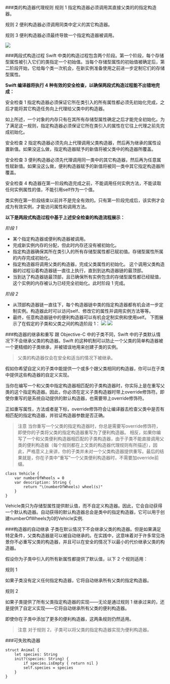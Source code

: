 ###类的构造器代理规则
规则 1
指定构造器必须调用其直接父类的的指定构造器。

规则 2
便利构造器必须调用同类中定义的其它构造器。

规则 3
便利构造器必须最终导致一个指定构造器被调用。

![](https://developer.apple.com/library/prerelease/ios/documentation/Swift/Conceptual/Swift_Programming_Language/Art/initializerDelegation01_2x.png)

###两段式构造过程
Swift 中类的构造过程包含两个阶段。第一个阶段，每个存储型属性被引入它们的类指定一个初始值。当每个存储型属性的初始值被确定后，第二阶段开始，它给每个类一次机会，在新实例准备使用之前进一步定制它们的存储型属性。

**Swift 编译器将执行 4 种有效的安全检查，以确保两段式构造过程能不出错地完成：**

安全检查 1
指定构造器必须保证它所在类引入的所有属性都必须先初始化完成，之后才能将其它构造任务向上代理给父类中的构造器。

如上所述，一个对象的内存只有在其所有存储型属性确定之后才能完全初始化。为了满足这一规则，指定构造器必须保证它所在类引入的属性在它往上代理之前先完成初始化。

安全检查 2
指定构造器必须先向上代理调用父类构造器，然后再为继承的属性设置新值。如果没这么做，指定构造器赋予的新值将被父类中的构造器所覆盖。

安全检查 3
便利构造器必须先代理调用同一类中的其它构造器，然后再为任意属性赋新值。如果没这么做，便利构造器赋予的新值将被同一类中其它指定构造器所覆盖。

安全检查 4
构造器在第一阶段构造完成之前，不能调用任何实例方法，不能读取任何实例属性的值，不能引用self作为一个值。

类实例在第一阶段结束以前并不是完全有效的。只有第一阶段完成后，该实例才会成为有效实例，才能访问属性和调用方法。

**以下是两段式构造过程中基于上述安全检查的构造流程展示：**

_阶段 1_

- 某个指定构造器或便利构造器被调用。
- 完成新实例内存的分配，但此时内存还没有被初始化。
- 指定构造器确保其所在类引入的所有存储型属性都已赋初值。存储型属性所属的内存完成初始化。
- 指定构造器将调用父类的构造器，完成父类属性的初始化。
这个调用父类构造器的过程沿着构造器链一直往上执行，直到到达构造器链的最顶部。
- 当到达了构造器链最顶部，且已确保所有实例包含的存储型属性都已经赋值，这个实例的内存被认为已经完全初始化。此时阶段 1 完成。

_阶段 2_

- 从顶部构造器链一直往下，每个构造器链中类的指定构造器都有机会进一步定制实例。构造器此时可以访问self、修改它的属性并调用实例方法等等。
- 最终，任意构造器链中的便利构造器可以有机会定制实例和使用self。
下图展示了在假定的子类和父类之间的构造阶段 1：
![](https://developer.apple.com/library/prerelease/ios/documentation/Swift/Conceptual/Swift_Programming_Language/Art/twoPhaseInitialization01_2x.png)
![](https://developer.apple.com/library/prerelease/ios/documentation/Swift/Conceptual/Swift_Programming_Language/Art/twoPhaseInitialization02_2x.png)

###构造器的继承和重写
跟 Objective-C 中的子类不同，Swift 中的子类默认情况下不会继承父类的构造器。Swift 的这种机制可以防止一个父类的简单构造器被一个更精细的子类继承，并被错误地用来创建子类的实例。
> 父类的构造器仅会在安全和适当的情况下被继承。

假如你希望自定义的子类中能提供一个或多个跟父类相同的构造器，你可以在子类中提供这些构造器的自定义实现。

当你在编写一个和父类中指定构造器相匹配的子类构造器时，你实际上是在重写父类的这个指定构造器。因此，你必须在定义子类构造器时带上override修饰符。即使你重写的是系统自动提供的默认构造器，也需要带上override修饰符。

正如重写属性，方法或者是下标，override修饰符会让编译器去检查父类中是否有相匹配的指定构造器，并验证构造器参数是否正确。

>注意
当你重写一个父类的指定构造器时，你总是需要写override修饰符，即使你的子类将父类的指定构造器重写为了便利构造器。
相反，如果你编写了一个和父类便利构造器相匹配的子类构造器，由于子类不能直接调用父类的便利构造器（每个规则都在上文类的构造器代理规则有所描述），因此，严格意义上来讲，你的子类并未对一个父类构造器提供重写。最后的结果就是，你在子类中“重写”一个父类便利构造器时，不需要加override前缀。


```
class Vehicle {
    var numberOfWheels = 0
    var description: String {
        return "\(numberOfWheels) wheel(s)"
    }
}
```
Vehicle类只为存储型属性提供默认值，而不自定义构造器。因此，它会自动获得一个默认构造器。自动获得的默认构造器总会是类中的指定构造器，它可以用于创建numberOfWheels为0的Vehicle实例.

###构造器的自动继承
子类在默认情况下不会继承父类的构造器。但是如果满足特定条件，父类构造器是可以被自动继承的。在实践中，这意味着对于许多常见场景你不必重写父类的构造器，并且可以在安全的情况下以最小的代价继承父类的构造器。

假设你为子类中引入的所有新属性都提供了默认值，以下 2 个规则适用：

规则 1

如果子类没有定义任何指定构造器，它将自动继承所有父类的指定构造器。

规则 2

如果子类提供了所有父类指定构造器的实现——无论是通过规则 1 继承过来的，还是提供了自定义实现——它将自动继承所有父类的便利构造器。

即使你在子类中添加了更多的便利构造器，这两条规则仍然适用。

> 注意
对于规则 2，子类可以将父类的指定构造器实现为便利构造器。

###可失败构造器
```
struct Animal {
    let species: String
    init?(species: String) {
        if species.isEmpty { return nil }
        self.species = species
    }
}
```




